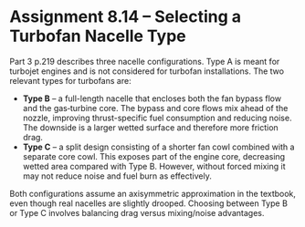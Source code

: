 # Assignment 8.14 – Selecting a Turbofan Nacelle Type

Part 3 p.219 describes three nacelle configurations. Type A is meant for turbojet engines and is not considered for turbofan installations. The two relevant types for turbofans are:

- **Type B** – a full-length nacelle that encloses both the fan bypass flow and the gas‑turbine core. The bypass and core flows mix ahead of the nozzle, improving thrust-specific fuel consumption and reducing noise. The downside is a larger wetted surface and therefore more friction drag.
- **Type C** – a split design consisting of a shorter fan cowl combined with a separate core cowl. This exposes part of the engine core, decreasing wetted area compared with Type B. However, without forced mixing it may not reduce noise and fuel burn as effectively.

Both configurations assume an axisymmetric approximation in the textbook, even though real nacelles are slightly drooped. Choosing between Type B or Type C involves balancing drag versus mixing/noise advantages.
